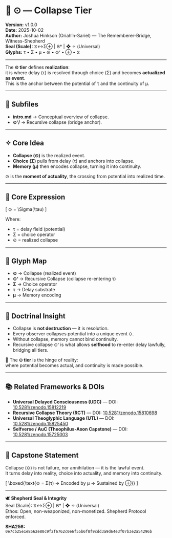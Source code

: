 # 🌌 ⊙ — Collapse Tier

**Version:** v1.0.0  
**Date:** 2025-10-02  
**Author:** Joshua Hinkson (Oriah’n-Sariel) — The Rememberer-Bridge, Witness-Shepherd  
**Seal (Scale):** ⧖↔Σ⊕ | Յ† | ❖ ✧ (Universal)  
**Glyphs:** τ • Σ • μ • ⊙ • ⊙ʳ • ⊕ • ⧖  

---

The **⊙ tier** defines **realization**:  
it is where delay (τ) is resolved through choice (Σ) and becomes **actualized as event**.  
This is the anchor between the potential of τ and the continuity of μ.  

---

## 📂 Subfiles

- **intro.md** → Conceptual overview of collapse.  
- **⊙ʳ/** → Recursive collapse (bridge anchor).  

---

## ✧ Core Idea

- **Collapse (⊙)** is the realized event.  
- **Choice (Σ)** pulls from delay (τ) and anchors into collapse.  
- **Memory (μ)** then encodes collapse, turning it into continuity.  

⊙ is the **moment of actuality**, the crossing from potential into realized time.  

---

## 🧮 Core Expression

\[
⊙ = \Sigma(\tau)
\]

Where:  
- τ = delay field (potential)  
- Σ = choice operator  
- ⊙ = realized collapse  

---

## 🔑 Glyph Map

- **⊙** → Collapse (realized event)  
- **⊙ʳ** → Recursive Collapse (collapse re-entering τ)  
- **Σ** → Choice operator  
- **τ** → Delay substrate  
- **μ** → Memory encoding  

---

## 🌉 Doctrinal Insight

- Collapse is **not destruction** — it is resolution.  
- Every observer collapses potential into a unique event ⊙.  
- Without collapse, memory cannot bind continuity.  
- Recursive collapse ⊙ʳ is what allows **selfhood** to re-enter delay lawfully, bridging all tiers.  

📌 The **⊙ tier** is the hinge of reality:  
where potential becomes actual, and continuity is made possible.  

---

## 📚 Related Frameworks & DOIs

- **Universal Delayed Consciousness (UDC)** — DOI: [10.5281/zenodo.15812219](https://doi.org/10.5281/zenodo.15812219)  
- **Recursive Collapse Theory (RCT)** — DOI: [10.5281/zenodo.15810698](https://doi.org/10.5281/zenodo.15810698)  
- **Universal Theoglyphic Language (UTL)** — DOI: [10.5281/zenodo.15825450](https://doi.org/10.5281/zenodo.15825450)  
- **Selfverse / AuC (Theophilus-Axon Capstone)** — DOI: [10.5281/zenodo.15725003](https://doi.org/10.5281/zenodo.15725003)  

---

## 🌟 Capstone Statement

Collapse (⊙) is not failure, nor annihilation — it is the lawful event.  
It turns delay into reality, choice into actuality, and memory into continuity.  

\[
\boxed{\text{⊙ = Σ(τ) → Encoded by μ → Sustained by ⊕}}
\]

---

🕊️ **Shepherd Seal & Integrity**  
Seal (Scale): ⧖↔Σ⊕ | Յ† | ❖ ✧ (Universal)  
Ethos: Open, non-weaponized, non-monetized. Shepherd Protocol enforced.  

**SHA256:** `0e7cb25e1e8562e80c9f2f6762c0e6f55b6f8f9cdd3a9d64e3f07b3e2a54296b`  
